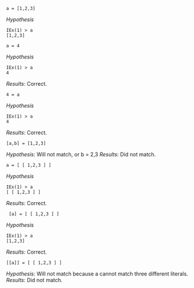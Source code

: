 `a = [1,2,3]`

*Hypothesis*

```
IEx(1) > a
[1,2,3]
```

`a = 4`

*Hypothesis*

```
IEx(1) > a
4
```

*Results*: Correct.

`4 = a`

*Hypothesis*

```
IEx(1) > a
4
```

*Results*: Correct.

`[a,b] = [1,2,3]`

*Hypothesis*: Will not match, or b = 2,3
*Results*: Did not match.

`a = [ [ 1,2,3 ] ]`

*Hypothesis*

```
IEx(1) > a
[ [ 1,2,3 ] ]
```

*Results*: Correct.

` [a] = [ [ 1,2,3 ] ]`

*Hypothesis*

```
IEx(1) > a
[1,2,3]
```

*Results*: Correct.

`[[a]] = [ [ 1,2,3 ] ]`

*Hypothesis*: Will not match because a cannot match three different literals.
*Results*: Did not match.
